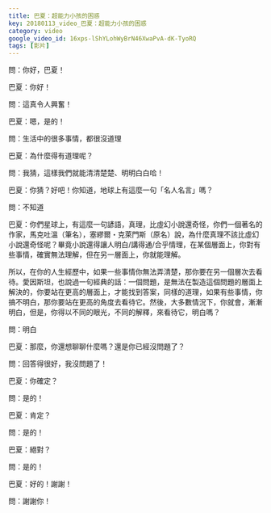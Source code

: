 ```yaml
---
title: 巴夏：超能力小孩的困惑
key: 20180113_video_巴夏：超能力小孩的困惑
category: video
google_video_id: 16xps-lShYLohWyBrN46XwaPvA-dK-TyoRQ
tags: [影片]
---
```


問：你好，巴夏！

巴夏：你好！

問：這真令人興奮！

巴夏：嗯，是的！

問：生活中的很多事情，都很沒道理

巴夏：為什麼得有道理呢？

問：我猜，這樣我們就能清清楚楚、明明白白哈！

巴夏：你猜？好吧！你知道，地球上有這麼一句「名人名言」嗎？

問：不知道

巴夏：你們星球上，有這麼一句諺語，真理，比虛幻小說還奇怪，你們一個著名的作家，馬克吐溫（筆名），塞繆爾・克萊門斯（原名）說，為什麼真理不該比虛幻小說還奇怪呢？畢竟小說還得讓人明白/講得通/合乎情理，在某個層面上，你對有些事情，確實無法理解，但在另一層面上，你就能理解。

所以，在你的人生經歷中，如果一些事情你無法弄清楚，那你要在另一個層次去看待。愛因斯坦，也說過一句經典的話：一個問題，是無法在製造這個問題的層面上解決的，你要站在更高的層面上，才能找到答案，同樣的道理，如果有些事情，你搞不明白，那你要站在更高的角度去看待它。然後，大多數情況下，你就會，漸漸明白，但是，你得以不同的眼光，不同的解釋，來看待它，明白嗎？

問：明白

巴夏：那麼，你還想聊聊什麼嗎？還是你已經沒問題了？

問：回答得很好，我沒問題了！

巴夏：你確定？

問：是的！

巴夏：肯定？

問：是的！

巴夏：絕對？

問：是的！

巴夏：好的！謝謝！

問：謝謝你！
